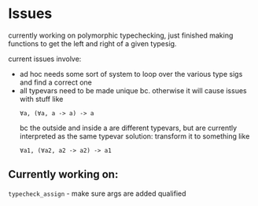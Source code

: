 # Issues

currently working on polymorphic typechecking, just finished making functions to get the left and right of a given typesig.

current issues involve:
- ad hoc needs some sort of system to loop over the various type sigs and find a correct one
- all typevars need to be made unique bc. otherwise it will cause issues with stuff like
  ```
  ∀a, (∀a, a -> a) -> a
  ```
  bc the outside and inside a are different typevars, but are currently interpreted as the same typevar
  solution: transform it to something like
  ```
  ∀a1, (∀a2, a2 -> a2) -> a1
  ```



## Currently working on:
`typecheck_assign` - make sure args are added qualified

